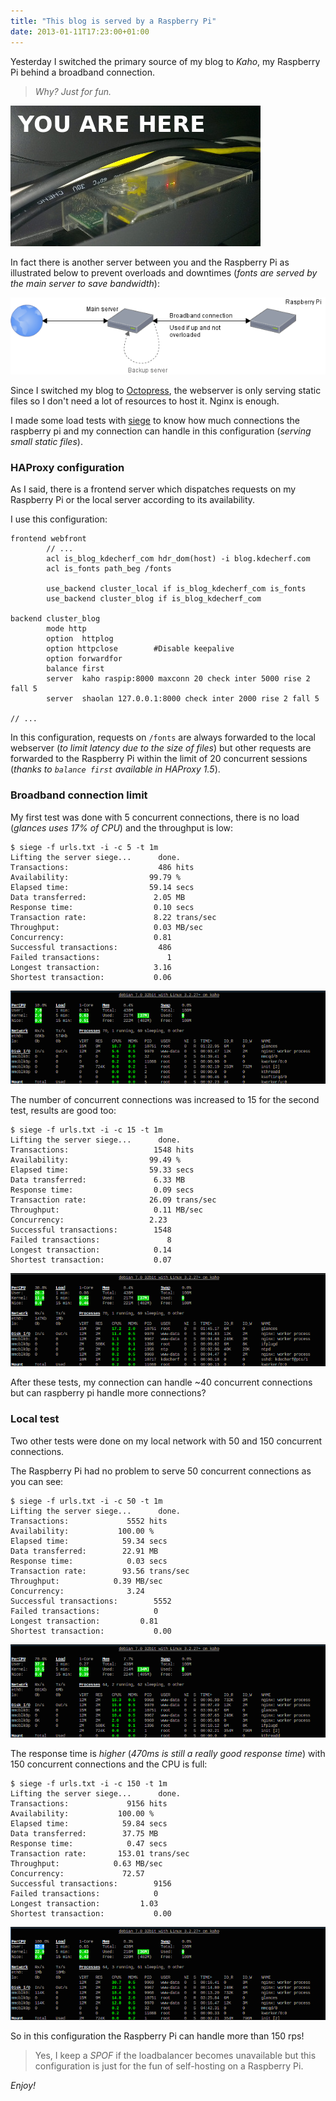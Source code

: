 ```yaml
---
title: "This blog is served by a Raspberry Pi"
date: 2013-01-11T17:23:00+01:00
---
```


Yesterday I switched the primary source of my blog to _Kaho_, my Raspberry Pi behind a broadband connection.

> _Why? Just for fun._

![You are here](rasp-you-are-here.jpg)


In fact there is another server between you and the Raspberry Pi as illustrated below to prevent overloads and downtimes (_fonts are served by the main server to save bandwidth_):

![Architecture](architecture.png)

Since I switched my blog to [Octopress](http://octopress.org), the webserver is only serving static files so I don't need a lot of resources to host it. Nginx is enough.

I made some load tests with [siege](http://www.joedog.org/siege-home/) to know how much connections the raspberry pi and my connection can handle in this configuration (_serving small static files_).


### HAProxy configuration

As I said, there is a frontend server which dispatches requests on my Raspberry Pi or the local server according to its availability.

I use this configuration:

```
frontend webfront
        // ...
        acl is_blog_kdecherf_com hdr_dom(host) -i blog.kdecherf.com
        acl is_fonts path_beg /fonts

        use_backend cluster_local if is_blog_kdecherf_com is_fonts
        use_backend cluster_blog if is_blog_kdecherf_com

backend cluster_blog
        mode http
        option  httplog
        option httpclose        #Disable keepalive
        option forwardfor
        balance first
        server  kaho raspip:8000 maxconn 20 check inter 5000 rise 2 fall 5
        server  shaolan 127.0.0.1:8000 check inter 2000 rise 2 fall 5

// ...
```

In this configuration, requests on `/fonts` are always forwarded to the local webserver (_to limit latency due to the size of files_) but other requests are forwarded to the Raspberry Pi within the limit of 20 concurrent sessions (_thanks to `balance first` available in HAProxy 1.5_).


### Broadband connection limit

My first test was done with 5 concurrent connections, there is no load (_glances uses 17% of CPU_) and the throughput is low:

```
$ siege -f urls.txt -i -c 5 -t 1m
Lifting the server siege...      done.
Transactions:                    486 hits
Availability:                  99.79 %
Elapsed time:                  59.14 secs
Data transferred:               2.05 MB
Response time:                  0.10 secs
Transaction rate:               8.22 trans/sec
Throughput:                     0.03 MB/sec
Concurrency:                    0.81
Successful transactions:         486
Failed transactions:               1
Longest transaction:            3.16
Shortest transaction:           0.06
```

![5 concurrent connections](rasp-5c.png)


The number of concurrent connections was increased to 15 for the second test, results are good too:

```
$ siege -f urls.txt -i -c 15 -t 1m
Lifting the server siege...      done.
Transactions:                   1548 hits
Availability:                  99.49 %
Elapsed time:                  59.33 secs
Data transferred:               6.33 MB
Response time:                  0.09 secs
Transaction rate:              26.09 trans/sec
Throughput:                     0.11 MB/sec
Concurrency:                   2.23
Successful transactions:        1548
Failed transactions:               8
Longest transaction:            0.14
Shortest transaction:           0.07
```

![15 concurrent connections](rasp-15c.png)

After these tests, my connection can handle ~40 concurrent connections but can raspberry pi handle more connections?


### Local test

Two other tests were done on my local network with 50 and 150 concurrent connections.

The Raspberry Pi had no problem to serve 50 concurrent connections as you can see:

```
$ siege -f urls.txt -i -c 50 -t 1m
Lifting the server siege...      done.
Transactions:             5552 hits
Availability:           100.00 %
Elapsed time:            59.34 secs
Data transferred:        22.91 MB
Response time:            0.03 secs
Transaction rate:        93.56 trans/sec
Throughput:            0.39 MB/sec
Concurrency:              3.24
Successful transactions:        5552
Failed transactions:            0
Longest transaction:         0.81
Shortest transaction:           0.00
```

![50 concurrent connections](rasp-50c.png)


The response time is _higher_ (_470ms is still a really good response time_) with 150 concurrent connections and the CPU is full:

```
$ siege -f urls.txt -i -c 150 -t 1m
Lifting the server siege...      done.
Transactions:             9156 hits
Availability:           100.00 %
Elapsed time:            59.84 secs
Data transferred:        37.75 MB
Response time:            0.47 secs
Transaction rate:       153.01 trans/sec
Throughput:            0.63 MB/sec
Concurrency:             72.57
Successful transactions:        9156
Failed transactions:            0
Longest transaction:         1.03
Shortest transaction:           0.00
```

![150 concurrent connections](rasp-150c.png)

So in this configuration the Raspberry Pi can handle more than 150 rps!

> Yes, I keep a _SPOF_ if the loadbalancer becomes unavailable but this configuration is just for the fun of self-hosting on a Raspberry Pi.

_Enjoy!_
